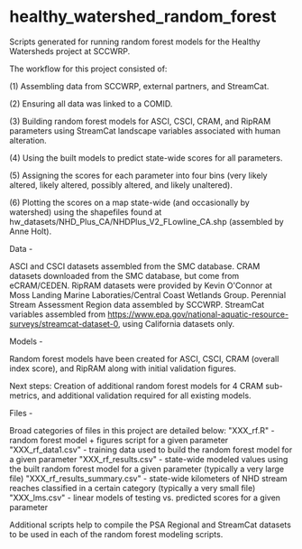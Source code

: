 # healthy_watershed_random_forest
Scripts generated for running random forest models for the Healthy Watersheds project at SCCWRP.

The workflow for this project consisted of:

(1) Assembling data from SCCWRP, external partners, and StreamCat.

(2) Ensuring all data was linked to a COMID.

(3) Building random forest models for ASCI, CSCI, CRAM, and RipRAM parameters using StreamCat landscape variables associated with human alteration.

(4) Using the built models to predict state-wide scores for all parameters.

(5) Assigning the scores for each parameter into four bins (very likely altered, likely altered, possibly altered, and likely unaltered).

(6) Plotting the scores on a map state-wide (and occasionally by watershed) using the shapefiles found at hw_datasets/NHD_Plus_CA/NHDPlus_V2_FLowline_CA.shp (assembled by Anne Holt).

Data - 

ASCI and CSCI datasets assembled from the SMC database. CRAM datasets downloaded from the SMC database, but come from eCRAM/CEDEN. RipRAM datasets were provided by Kevin O'Connor at Moss Landing Marine Laboraties/Central Coast Wetlands Group. Perennial Stream Assessment Region data assembled by SCCWRP. StreamCat variables assembled from https://www.epa.gov/national-aquatic-resource-surveys/streamcat-dataset-0, using California datasets only.

Models -

Random forest models have been created for ASCI, CSCI, CRAM (overall index score), and RipRAM along with initial validation figures.

Next steps: Creation of additional random forest models for 4 CRAM sub-metrics, and additional validation required for all existing models.

Files -

Broad categories of files in this project are detailed below:
"XXX_rf.R" - random forest model + figures script for a given parameter
"XXX_rf_data1.csv" - training data used to build the random forest model for a given parameter
"XXX_rf_results.csv" - state-wide modeled values using the built random forest model for a given parameter (typically a very large file)
"XXX_rf_results_summary.csv" - state-wide kilometers of NHD stream reaches classified in a certain category (typically a very small file)
"XXX_lms.csv" - linear models of testing vs. predicted scores for a given parameter

Additional scripts help to compile the PSA Regional and StreamCat datasets to be used in each of the random forest modeling scripts.
